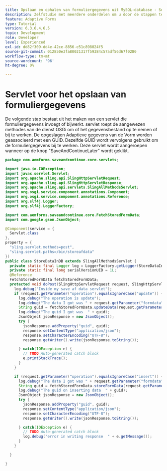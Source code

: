 ```yaml
---
title: Opslaan en ophalen van formuliergegevens uit MySQL-database - Servlet om formuliergegevens op te slaan
description: Zelfstudie met meerdere onderdelen om u door de stappen te laten lopen die nodig zijn voor het opslaan en ophalen van formuliergegevens
feature: Adaptive Forms
type: Tutorial
version: 6.3,6.4,6.5
topic: Development
role: Developer
level: Experienced
exl-id: dd82f309-dd4e-42ce-8856-e51c898024f5
source-git-commit: 012850e3fa80021317f59384c57adf56d67f0280
workflow-type: tm+mt
source-wordcount: '96'
ht-degree: 0%

---
```


# Servlet voor het opslaan van formuliergegevens

De volgende stap bestaat uit het maken van een servlet die formuliergegevens invoegt of bijwerkt. servlet roept de aangewezen methodes van de dienst OSGi om of het gegevensbestand op te nemen of bij te werken. De opgeslagen Adaptieve gegevens van de Vorm worden geassocieerd met een GUID. Dezelfde GUID wordt vervolgens gebruikt om de formuliergegevens bij te werken. Deze servlet wordt aangeroepen wanneer op de knop &quot;SaveAndContinueLater&quot; wordt geklikt.

```java
package com.aemforms.saveandcontinue.core.servlets;

import java.io.IOException;
import javax.servlet.Servlet;
import org.apache.sling.api.SlingHttpServletRequest;
import org.apache.sling.api.SlingHttpServletResponse;
import org.apache.sling.api.servlets.SlingAllMethodsServlet;
import org.osgi.service.component.annotations.Component;
import org.osgi.service.component.annotations.Reference;
import org.slf4j.Logger;
import org.slf4j.LoggerFactory;

import com.aemforms.saveandcontinue.core.FetchStoredFormData;
import com.google.gson.JsonObject;

@Component(service = {
  Servlet.class
},
property = {
  "sling.servlet.methods=post",
  "sling.servlet.paths=/bin/storeafdata"
})
public class StoreDataInDB extends SlingAllMethodsServlet {
  private static final Logger log = LoggerFactory.getLogger(StoreDataInDB.class);
  private static final long serialVersionUID = 1L;
  @Reference
  FetchStoredFormData fetchStoredFormData;
  protected void doPost(SlingHttpServletRequest request, SlingHttpServletResponse response) {
    log.debug("Inside my save af data servlet");
    if (request.getParameter("operation").equalsIgnoreCase("update")) {
      log.debug("The operation is update");
      log.debug("The data I got was " + request.getParameter("formdata"));
      String guid = fetchStoredFormData.updateData(request.getParameter("guid"), request.getParameter("formdata"));
      log.debug("The guid I got was  " + guid);
      JsonObject jsonResponse = new JsonObject();
      try {
        jsonResponse.addProperty("guid", guid);
        response.setContentType("application/json");
        response.setCharacterEncoding("UTF-8");
        response.getWriter().write(jsonResponse.toString());

      } catch(IOException e) {
        // TODO Auto-generated catch block
        e.printStackTrace();
      }
    }

    if (request.getParameter("operation").equalsIgnoreCase("insert")) {
      log.debug("The data I got was " + request.getParameter("formdata"));
      String guid = fetchStoredFormData.storeFormData(request.getParameter("formdata"));
      log.debug("The guid on inserting data  " + guid);
      JsonObject jsonResponse = new JsonObject();
      try {
        jsonResponse.addProperty("guid", guid);
        response.setContentType("application/json");
        response.setCharacterEncoding("UTF-8");
        response.getWriter().write(jsonResponse.toString());

      } catch(IOException e) {
        // TODO Auto-generated catch block
        log.debug("error in writing response  " + e.getMessage());
      }
    }

  }

}
```
